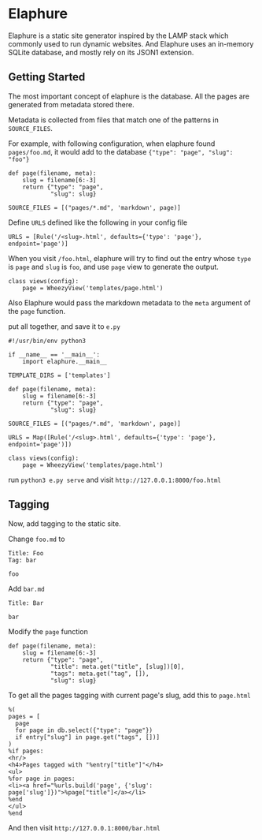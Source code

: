 # Elaphure

Elaphure is a static site generator inspired by the LAMP stack which
commonly used to run dynamic websites. And Elaphure uses an in-memory
SQLite database, and mostly rely on its JSON1 extension.

## Getting Started

The most important concept of elaphure is the database. All the pages
are generated from metadata stored there.

Metadata is collected from files that match one of the patterns in
`SOURCE_FILES`.

For example, with following configuration, when elaphure found
`pages/foo.md`, it would add to the database `{"type": "page", "slug":
"foo"}`

```python3
def page(filename, meta):
    slug = filename[6:-3]
    return {"type": "page",
            "slug": slug}

SOURCE_FILES = [("pages/*.md", 'markdown', page)]
```

Define `URLS` defined like the following in your config file

```python3
URLS = [Rule('/<slug>.html', defaults={'type': 'page'}, endpoint='page')]
```

When you visit `/foo.html`, elaphure will try to find out the entry
whose `type` is `page` and `slug` is `foo`, and use `page` view to
generate the output.

```python3
class views(config):
    page = WheezyView('templates/page.html')
```

Also Elaphure would pass the markdown metadata to the `meta` argument
of the `page` function.

put all together, and save it to `e.py`

```python3
#!/usr/bin/env python3

if __name__ == '__main__':
    import elaphure.__main__

TEMPLATE_DIRS = ['templates']

def page(filename, meta):
    slug = filename[6:-3]
    return {"type": "page",
            "slug": slug}

SOURCE_FILES = [("pages/*.md", 'markdown', page)]

URLS = Map([Rule('/<slug>.html', defaults={'type': 'page'}, endpoint='page')])

class views(config):
    page = WheezyView('templates/page.html')
```

run `python3 e.py serve` and visit `http://127.0.0.1:8000/foo.html`

## Tagging

Now, add tagging to the static site.

Change `foo.md` to

```
Title: Foo
Tag: bar

foo
```

Add `bar.md`

```
Title: Bar

bar
```

Modify the `page` function

```python3
def page(filename, meta):
    slug = filename[6:-3]
    return {"type": "page",
            "title": meta.get("title", [slug])[0],
            "tags": meta.get("tag", []),
            "slug": slug}
```

To get all the pages tagging with current page's slug, add this to `page.html`

```
%(
pages = [
  page
  for page in db.select({"type": "page"})
  if entry["slug"] in page.get("tags", [])]
)
%if pages:
<hr/>
<h4>Pages tagged with "%entry["title"]"</h4>
<ul>
%for page in pages:
<li><a href="%urls.build('page', {'slug': page['slug']})">%page["title"]</a></li>
%end
</ul>
%end
```

And then visit `http://127.0.0.1:8000/bar.html`
